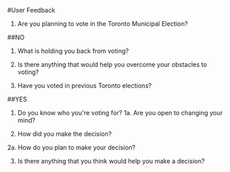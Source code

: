#User Feedback

1. Are you planning to vote in the Toronto Municipal Election?


##NO 

1. What is holding you back from voting? 

2. Is there anything that would help you overcome your obstacles to voting? 

3. Have you voted in previous Toronto elections? 


##YES

1. Do you know who you're voting for? 
1a. Are you open to changing your mind? 

2. How did you make the decision? 

2a. How do you plan to make your decision? 

3. Is there anything that you think would help you make a decision? 



